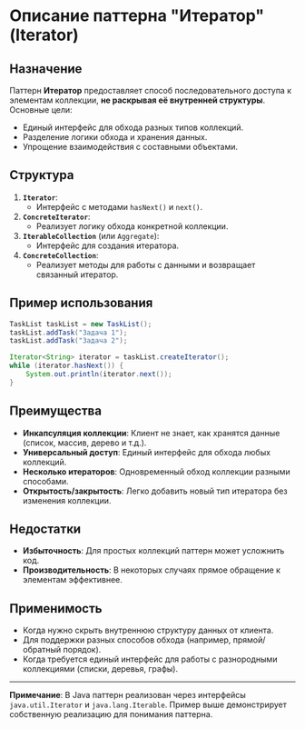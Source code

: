 # Описание паттерна "Итератор" (Iterator)

## Назначение
Паттерн **Итератор** предоставляет способ последовательного доступа к элементам коллекции, **не раскрывая её внутренней структуры**. Основные цели:
- Единый интерфейс для обхода разных типов коллекций.
- Разделение логики обхода и хранения данных.
- Упрощение взаимодействия с составными объектами.

## Структура

1. **`Iterator`**:
    - Интерфейс с методами `hasNext()` и `next()`.
2. **`ConcreteIterator`**:
    - Реализует логику обхода конкретной коллекции.
3. **`IterableCollection`** (или `Aggregate`):
    - Интерфейс для создания итератора.
4. **`ConcreteCollection`**:
    - Реализует методы для работы с данными и возвращает связанный итератор.

## Пример использования
```java
TaskList taskList = new TaskList();
taskList.addTask("Задача 1");
taskList.addTask("Задача 2");

Iterator<String> iterator = taskList.createIterator();
while (iterator.hasNext()) {
    System.out.println(iterator.next());
}
```

## Преимущества
- **Инкапсуляция коллекции**: Клиент не знает, как хранятся данные (список, массив, дерево и т.д.).
- **Универсальный доступ**: Единый интерфейс для обхода любых коллекций.
- **Несколько итераторов**: Одновременный обход коллекции разными способами.
- **Открытость/закрытость**: Легко добавить новый тип итератора без изменения коллекции.

## Недостатки
- **Избыточность**: Для простых коллекций паттерн может усложнить код.
- **Производительность**: В некоторых случаях прямое обращение к элементам эффективнее.

## Применимость
- Когда нужно скрыть внутреннюю структуру данных от клиента.
- Для поддержки разных способов обхода (например, прямой/обратный порядок).
- Когда требуется единый интерфейс для работы с разнородными коллекциями (списки, деревья, графы).

---

**Примечание**: В Java паттерн реализован через интерфейсы `java.util.Iterator` и `java.lang.Iterable`. Пример выше демонстрирует собственную реализацию для понимания паттерна.